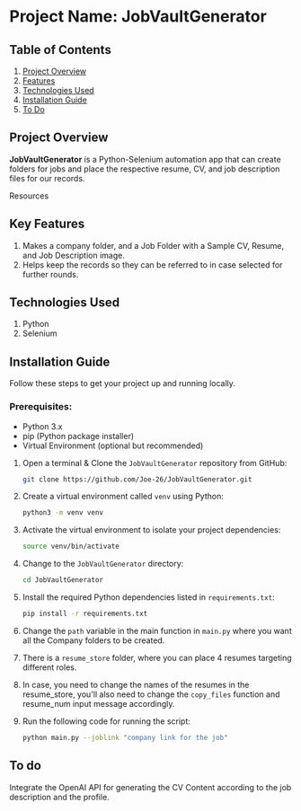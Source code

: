 # Project Name: **JobVaultGenerator**

## Table of Contents

1. [Project Overview](#project-overview)
2. [Features](#key-features)
3. [Technologies Used](#technologies-used)
4. [Installation Guide](#installation-guide)
5. [To Do](#to-do)

## Project Overview

**JobVaultGenerator** is a Python-Selenium automation app that can create folders for jobs and place the respective resume, CV, and job description files for our records.

Resources


## Key Features
1. Makes a company folder, and a Job Folder with a Sample CV, Resume, and Job Description image.
2. Helps keep the records so they can be referred to in case selected for further rounds.

## Technologies Used
1. Python
2. Selenium

## Installation Guide
Follow these steps to get your project up and running locally.

### Prerequisites:
- Python 3.x
- pip (Python package installer)
- Virtual Environment (optional but recommended)


1. Open a terminal & Clone the `JobVaultGenerator` repository from GitHub:
   ```bash
   git clone https://github.com/Joe-26/JobVaultGenerator.git
   ```
   
2. Create a virtual environment called `venv` using Python:
   ```bash
   python3 -m venv venv
   ```
   
3. Activate the virtual environment to isolate your project dependencies:
   ```bash
   source venv/bin/activate
   ```

4. Change to the `JobVaultGenerator` directory:
   ```bash
   cd JobVaultGenerator
   ```

5. Install the required Python dependencies listed in `requirements.txt`:
   ```bash
   pip install -r requirements.txt
   ```

6. Change the `path` variable in the main function in `main.py` where you want all the Company folders to be created.
7. There is a `resume_store` folder, where you can place 4 resumes targeting different roles.

8. In case, you need to change the names of the resumes in the resume_store, you'll also need to change the `copy_files` function and resume_num input message accordingly.
9. Run the following code for running the script:
   ```bash
   python main.py --joblink "company link for the job"
   ```

## To do
Integrate the OpenAI API for generating the CV Content according to the job description and the profile.
